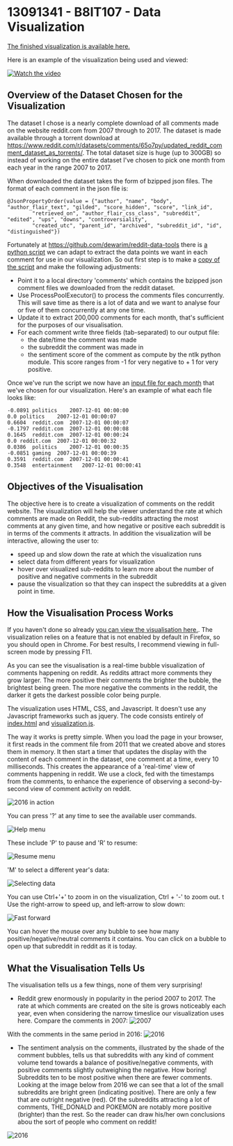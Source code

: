 # 13091341 - B8IT107 - Data Visualization

[The finished visualization is available here.](https://mwenge.github.io/reddit-sentiment-analysis)

Here is an example of the visualization being used and viewed:

[![Watch the video](movie-preview.png)](https://drive.google.com/file/d/17Hfsc0OOp4FrhTXkbDizdHIwyhnMnY9e/view)

## Overview of the Dataset Chosen for the Visualization
The dataset I chose is a nearly complete download of all comments made on the website reddit.com from 2007 through to 2017. The dataset is made available through a torrent download at https://www.reddit.com/r/datasets/comments/65o7py/updated_reddit_comment_dataset_as_torrents/. The total dataset size is huge (up to 300GB) so instead of working on the entire dataset I've chosen to pick one month from each year in the range 2007 to 2017.

When downloaded the dataset takes the form of bzipped json files. The format of each comment in the json file is:

    @JsonPropertyOrder(value = {"author", "name", "body", "author_flair_text", "gilded", "score_hidden", "score", "link_id",
            "retrieved_on", "author_flair_css_class", "subreddit", "edited", "ups", "downs", "controversiality",
            "created_utc", "parent_id", "archived", "subreddit_id", "id", "distinguished"})
        
Fortunately at https://github.com/dewarim/reddit-data-tools there is [a python script](https://github.com/dewarim/reddit-data-tools/blob/master/src/main/python/scoreCommentsJson.py) we can adapt to extract the data points we want in each comment for use in our visualization. So out first step is to make a [copy of the script](https://github.com/mwenge/reddit-sentiment-analysis/blob/master/100%20-%20scoreCommentsJson.py) and make the following adjustments:
  * Point it to a local directory 'comments' which contains the bzipped json comment files we downloaded from the reddit dataset.
  * Use ProcessPoolExecutor() to process the comments files concurrently. This will save time as there is a lot of data and we want to analyse four or five of them concurrently at any one time.
  * Update it to extract 200,000 comments for each month, that's sufficient for the purposes of our visualisation.
  * For each comment write three fields (tab-separated) to our output file: 
    * the date/time the comment was made
    * the subreddit the comment was made in
    * the sentiment score of the comment as compute by the ntlk python module. This score ranges from -1 for very negative to + 1 for very positive.

Once we've run the script we now have an [input file for each month](https://github.com/mwenge/reddit-sentiment-analysis/tree/master/comments) that we've chosen for our visualization. Here's an example of what each file looks like:
```
-0.0891	politics	2007-12-01 00:00:00
0.0	politics	2007-12-01 00:00:07
0.6604	reddit.com	2007-12-01 00:00:07
-0.1797	reddit.com	2007-12-01 00:00:08
0.1645	reddit.com	2007-12-01 00:00:24
0.0	reddit.com	2007-12-01 00:00:32
0.0386	politics	2007-12-01 00:00:35
-0.0851	gaming	2007-12-01 00:00:39
0.3591	reddit.com	2007-12-01 00:00:41
0.3548	entertainment	2007-12-01 00:00:41
```

## Objectives of the Visualisation
The objective here is to create a visualization of comments on the reddit website. The visualization will help the viewer understand the rate at which comments are made on Reddit, the sub-reddits attracting the most comments at any given time, and how negative or positive each subreddit is in terms of the comments it attracts. In addition the visualization will be interactive, allowing the user to:
 - speed up and slow down the rate at which the visualization runs
 - select data from different years for visualization
 - hover over visualized sub-reddits to learn more about the number of positive and negative comments in the subreddit
 - pause the visualization so that they can inspect the subreddits at a given point in time.

## How the Visualisation Process Works
If you haven't done so already [you can view the visualisation here.](https://mwenge.github.io/reddit-sentiment-analysis/). The visualization relies on a feature that is not enabled by default in Firefox, so you should open in Chrome. For best results, I recommend viewing in full-screen mode by pressing F11.

As you can see the visualisation is a real-time bubble visualization of comments happening on reddit. As reddits attract more comments they grow larger. The more positive their comments the brighter the bubble, the brightest being green. The more negative the comments in the reddit, the darker it gets the darkest possible color being purple.

The visualization uses HTML, CSS, and Javascript. It doesn't use any Javascript frameworks such as jquery. The code consists entirely of [index.html](https://github.com/mwenge/reddit-sentiment-analysis/blob/master/index.html) and [visualization.js](https://github.com/mwenge/reddit-sentiment-analysis/blob/master/visualization.js).

The way it works is pretty simple. When you load the page in your browser, it first reads in the comment file from 2011 that we created above and stores them in memory. It then start a timer that updates the display with the content of each comment in the dataset, one comment at a time, every 10 milliseconds. This creates the appearance of a 'real-time' view of comments happening in reddit. We use a clock, fed with the timestamps from the comments, to enhance the experience of observing a second-by-second view of comment activity on reddit.

![2016 in action](2016.png)

You can press '?' at any time to see the available user commands. 

![Help menu](help.png)

These include 'P' to pause and 'R' to resume: 

![Resume menu](resume.png)

'M' to select a different year's data: 

![Selecting data](datamenu.png)

You can use Ctrl+'+' to zoom in on the visualization, Ctrl + '-' to zoom out.
t 
Use the right-arrow to speed up, and left-arrow to slow down:

![Fast forward](ff.png)

You can hover the mouse over any bubble to see how many positive/negative/neutral comments it contains. You can click on a bubble to open up that subreddit in reddit as it is today.

## What the Visualisation Tells Us
The visualisation tells us a few things, none of them very surprising!
 - Reddit grew enormously in popularity in the period 2007 to 2017. The rate at which comments are created on the site is grows noticeably each year, even when considering the narrow timeslice our visualization uses here. Compare the comments in 2007:
 ![2007](2007.png)
 
 With the comments in the same period in 2016:
 ![2016](2016-vol.png)
 
 - The sentiment analysis on the comments, illustrated by the shade of the comment bubbles, tells us that subreddits with any kind of comment volume tend towards a balance of positive/negative comments, with positive comments slightly outweighing the negative. How boring! Subreddits ten to be most positive when there are fewer comments. Looking at the image below from 2016 we can see that a lot of the small subreddits are bright green (indicating positive). There are only a few that are outright negative (red).  Of the subreddits attracting a lot of comments, THE_DONALD and POKEMON are notably more positive (brighter) than the rest. So the reader can draw his/her own conclusions abou the sort of people who comment on reddit!

![2016](2016-sentiment.png)
 
